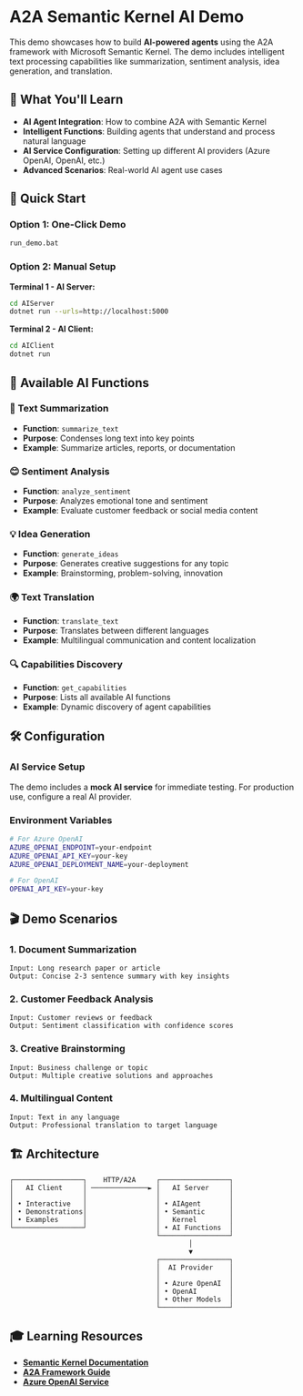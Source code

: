 # A2A Semantic Kernel AI Demo

This demo showcases how to build **AI-powered agents** using the A2A framework with Microsoft Semantic Kernel. The demo includes intelligent text processing capabilities like summarization, sentiment analysis, idea generation, and translation.

## 🎯 What You'll Learn

- **AI Agent Integration**: How to combine A2A with Semantic Kernel
- **Intelligent Functions**: Building agents that understand and process natural language
- **AI Service Configuration**: Setting up different AI providers (Azure OpenAI, OpenAI, etc.)
- **Advanced Scenarios**: Real-world AI agent use cases

## 🚀 Quick Start

### Option 1: One-Click Demo
```bash
run_demo.bat
```

### Option 2: Manual Setup

**Terminal 1 - AI Server:**
```bash
cd AIServer
dotnet run --urls=http://localhost:5000
```

**Terminal 2 - AI Client:**
```bash
cd AIClient
dotnet run
```

## 🤖 Available AI Functions

### 📝 Text Summarization
- **Function**: `summarize_text`
- **Purpose**: Condenses long text into key points
- **Example**: Summarize articles, reports, or documentation

### 😊 Sentiment Analysis  
- **Function**: `analyze_sentiment`
- **Purpose**: Analyzes emotional tone and sentiment
- **Example**: Evaluate customer feedback or social media content

### 💡 Idea Generation
- **Function**: `generate_ideas`
- **Purpose**: Generates creative suggestions for any topic
- **Example**: Brainstorming, problem-solving, innovation

### 🌍 Text Translation
- **Function**: `translate_text`
- **Purpose**: Translates between different languages
- **Example**: Multilingual communication and content localization

### 🔍 Capabilities Discovery
- **Function**: `get_capabilities`
- **Purpose**: Lists all available AI functions
- **Example**: Dynamic discovery of agent capabilities

## 🛠️ Configuration

### AI Service Setup

The demo includes a **mock AI service** for immediate testing. For production use, configure a real AI provider.

### Environment Variables
```bash
# For Azure OpenAI
AZURE_OPENAI_ENDPOINT=your-endpoint
AZURE_OPENAI_API_KEY=your-key
AZURE_OPENAI_DEPLOYMENT_NAME=your-deployment

# For OpenAI
OPENAI_API_KEY=your-key
```

## 🎬 Demo Scenarios

### 1. Document Summarization
```text
Input: Long research paper or article
Output: Concise 2-3 sentence summary with key insights
```

### 2. Customer Feedback Analysis
```text
Input: Customer reviews or feedback
Output: Sentiment classification with confidence scores
```

### 3. Creative Brainstorming
```text
Input: Business challenge or topic
Output: Multiple creative solutions and approaches
```

### 4. Multilingual Content
```text
Input: Text in any language
Output: Professional translation to target language
```

## 🏗️ Architecture

```text
┌─────────────────┐    HTTP/A2A     ┌─────────────────┐
│   AI Client     │ ──────────────► │   AI Server     │
│                 │                 │                 │
│ • Interactive   │                 │ • AIAgent       │
│ • Demonstrations│                 │ • Semantic      │
│ • Examples      │                 │   Kernel        │
└─────────────────┘                 │ • AI Functions  │
                                    └─────────────────┘
                                            │
                                            ▼
                                    ┌─────────────────┐
                                    │  AI Provider    │
                                    │                 │
                                    │ • Azure OpenAI  │
                                    │ • OpenAI        │
                                    │ • Other Models  │
                                    └─────────────────┘
```

## 🎓 Learning Resources

- **[Semantic Kernel Documentation](https://learn.microsoft.com/en-us/semantic-kernel/)**
- **[A2A Framework Guide](../README.md)**
- **[Azure OpenAI Service](https://azure.microsoft.com/en-us/products/ai-services/openai-service)**
